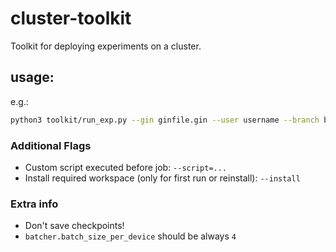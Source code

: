 # cluster-toolkit
Toolkit for deploying experiments on a cluster.
## usage:
e.g.:
```bash
python3 toolkit/run_exp.py --gin ginfile.gin --user username --branch branch_name --gpu 4
```

### Additional Flags
- Custom script executed before job: `--script=...`
- Install required workspace (only for first run or reinstall): `--install`

### Extra info
- Don't save checkpoints!
- `batcher.batch_size_per_device` should be always `4`
